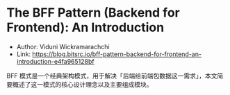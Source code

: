 # The BFF Pattern (Backend for Frontend): An Introduction

* Author: Viduni Wickramarachchi
* Link: https://blog.bitsrc.io/bff-pattern-backend-for-frontend-an-introduction-e4fa965128bf

BFF 模式是一个经典架构模式，用于解决「后端给前端包数据这一需求」，本文简要概述了这一模式的核心设计理念以及主要组成模块。
